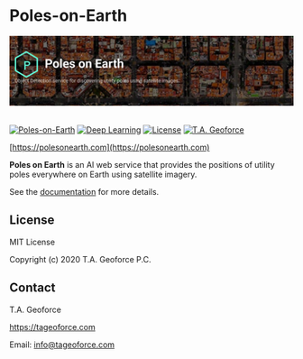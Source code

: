 # Poles-on-Earth 

![alt text](./images/brand.png "Poles on Earth") 
&nbsp;

[![Poles-on-Earth](https://img.shields.io/badge/PolesOnEarth-.com-yellow.svg)](https://polesonearth.com)
[![Deep Learning](https://img.shields.io/badge/DeepLearning-2020-purple.svg)](./LICENSE)
[![License](https://img.shields.io/badge/MIT-License%202.0-blue.svg)](./LICENSE)
[![T.A. Geoforce](https://img.shields.io/badge/PC-T.A.GEOFORCE-black.svg)](https://tageoforce.com)

[https://polesonearth.com](https://polesonearth.com)


**Poles on Earth** is an AI web service that provides the positions of utility poles everywhere on Earth using satellite imagery.

See the [documentation](/docs/) for more details.

## License

MIT License

Copyright (c) 2020 T.A. Geoforce P.C.

## Contact

T.A. Geoforce

https://tageoforce.com

Email: info@tageoforce.com
